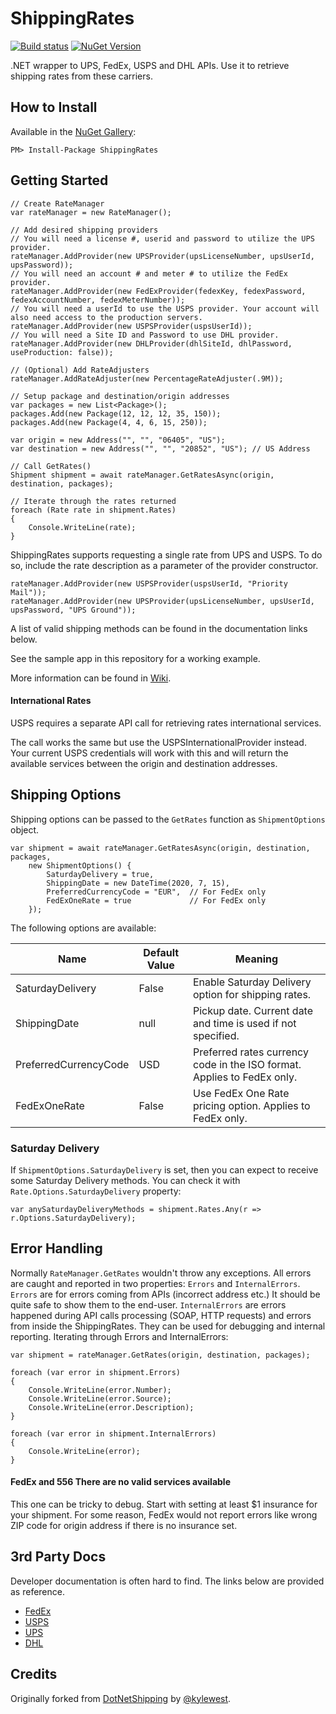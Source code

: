 # ShippingRates

[![Build status](https://ci.appveyor.com/api/projects/status/gqq8i6nw932bn01v?svg=true)](https://ci.appveyor.com/project/alexeybusygin/shippingrates/)
[![NuGet Version](https://img.shields.io/nuget/v/ShippingRates.svg?style=flat-square)](https://www.nuget.org/packages/ShippingRates)

.NET wrapper to UPS, FedEx, USPS and DHL APIs. Use it to retrieve shipping rates from these carriers.

## How to Install

Available in the [NuGet Gallery](http://nuget.org/packages/ShippingRates):

```
PM> Install-Package ShippingRates
```

## Getting Started

```CSharp
// Create RateManager
var rateManager = new RateManager();

// Add desired shipping providers
// You will need a license #, userid and password to utilize the UPS provider.
rateManager.AddProvider(new UPSProvider(upsLicenseNumber, upsUserId, upsPassword));
// You will need an account # and meter # to utilize the FedEx provider.
rateManager.AddProvider(new FedExProvider(fedexKey, fedexPassword, fedexAccountNumber, fedexMeterNumber));
// You will need a userId to use the USPS provider. Your account will also need access to the production servers.
rateManager.AddProvider(new USPSProvider(uspsUserId));
// You will need a Site ID and Password to use DHL provider.
rateManager.AddProvider(new DHLProvider(dhlSiteId, dhlPassword, useProduction: false));

// (Optional) Add RateAdjusters
rateManager.AddRateAdjuster(new PercentageRateAdjuster(.9M));

// Setup package and destination/origin addresses
var packages = new List<Package>();
packages.Add(new Package(12, 12, 12, 35, 150));
packages.Add(new Package(4, 4, 6, 15, 250));

var origin = new Address("", "", "06405", "US");
var destination = new Address("", "", "20852", "US"); // US Address

// Call GetRates()
Shipment shipment = await rateManager.GetRatesAsync(origin, destination, packages);

// Iterate through the rates returned
foreach (Rate rate in shipment.Rates)
{
    Console.WriteLine(rate);
}
```

ShippingRates supports requesting a single rate from UPS and USPS.
To do so, include the rate description as a parameter of the provider constructor.
```CSHARP
rateManager.AddProvider(new USPSProvider(uspsUserId, "Priority Mail"));
rateManager.AddProvider(new UPSProvider(upsLicenseNumber, upsUserId, upsPassword, "UPS Ground"));
````
A list of valid shipping methods can be found in the documentation links below.

See the sample app in this repository for a working example.

More information can be found in [Wiki](https://github.com/alexeybusygin/ShippingRates/wiki).

#### International Rates
USPS requires a separate API call for retrieving rates international services.

The call works the same but use the USPSInternationalProvider instead. Your current USPS credentials will work with this and will return the available services between the origin and destination addresses.

## Shipping Options

Shipping options can be passed to the `GetRates` function as `ShipmentOptions` object.

```CSHARP
var shipment = await rateManager.GetRatesAsync(origin, destination, packages,
    new ShipmentOptions() {
        SaturdayDelivery = true,
        ShippingDate = new DateTime(2020, 7, 15),
        PreferredCurrencyCode = "EUR",  // For FedEx only
        FedExOneRate = true             // For FedEx only
    });
```

The following options are available:

| Name | Default Value | Meaning |
| ---- | ------------- | ------- |
| SaturdayDelivery | False | Enable Saturday Delivery option for shipping rates. |
| ShippingDate | null | Pickup date. Current date and time is used if not specified. |
| PreferredCurrencyCode | USD | Preferred rates currency code in the ISO format. Applies to FedEx only. |
| FedExOneRate | False | Use FedEx One Rate pricing option. Applies to FedEx only. |

### Saturday Delivery

If `ShipmentOptions.SaturdayDelivery` is set, then you can expect to receive some Saturday Delivery methods. You can check it with `Rate.Options.SaturdayDelivery` property:

```CSHARP
var anySaturdayDeliveryMethods = shipment.Rates.Any(r => r.Options.SaturdayDelivery);
```    

## Error Handling

Normally `RateManager.GetRates` wouldn't throw any exceptions. All errors are caught and reported in two properties: `Errors` and `InternalErrors`. `Errors` are for errors coming from APIs (incorrect address etc.) It should be quite safe to show them to the end-user. `InternalErrors` are errors happened during API calls processing (SOAP, HTTP requests) and errors from inside the ShippingRates. They can be used for debugging and internal reporting. Iterating through Errors and InternalErrors:

```CSHARP
var shipment = rateManager.GetRates(origin, destination, packages);

foreach (var error in shipment.Errors)
{
    Console.WriteLine(error.Number);
    Console.WriteLine(error.Source);
    Console.WriteLine(error.Description);
}

foreach (var error in shipment.InternalErrors)
{
    Console.WriteLine(error);
}
```

#### FedEx and 556 There are no valid services available

This one can be tricky to debug. Start with setting at least $1 insurance for your shipment. For some reason, FedEx would not report errors like wrong ZIP code for origin address if there is no insurance set.

## 3rd Party Docs

Developer documentation is often hard to find. The links below are provided as reference.

* [FedEx](http://www.fedex.com/us/developer/)
* [USPS](https://www.usps.com/business/web-tools-apis/welcome.htm)
* [UPS](https://www.ups.com/upsdeveloperkit)
* [DHL](https://xmlportal.dhl.com/capability_and_qoute#cap_quote)

## Credits

Originally forked from [DotNetShipping](https://github.com/kylewest/DotNetShipping) by [@kylewest](https://github.com/kylewest).
